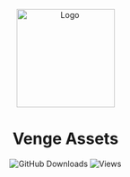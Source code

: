 <p align="center">
  <img src="https://iili.io/d3veMCB.png" width="175" alt="Logo">
</p>

<h1 align="center">Venge Assets</h1>

<p align="center">
  <img alt="GitHub Downloads" src="https://img.shields.io/github/downloads/Moroxi/Venge-Assets/latest/total.svg?style=for-the-badge">
  <img alt="Views" src="https://komarev.com/ghpvc/?username=Venge-Assets&color=green&style=for-the-badge&label=VIEWS&abbreviated=true">
</p>
